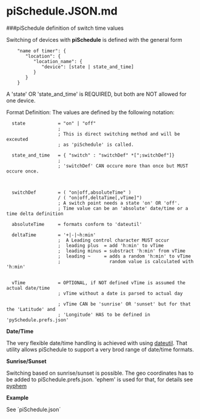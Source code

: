 piSchedule.JSON.md
===========

###piSchedule definition of switch time values

   Switching of devices with __piSchedule__ is defined with the general form

```
    "name of timer": {
       "location": {
          "location_name": {
             "device": [state | state_and_time]
          }
       }
    }

```
   A 'state' OR 'state_and_time' is REQUIRED, but both are NOT allowed for one device.
   
   
   Format Definition:  The values are defined by the following notation:



      state            = "on" | "off"
                       ;
                       ; This is direct switching method and will be exceuted 
                       ; as 'piSchedule' is called.

      state_and_time   = { "switch" : "switchDef" *[";switchDef"]}
                       ;
                       ; 'switchDef' CAN occure more than once but MUST occure once.

 

      switchDef        = ( "on|off,absoluteTime" )
                       / ( "on|off,deltaTime[,vTime]")
                       ; A switch point needs a state 'on' OR 'off'.
                       ; Time value can be an 'absolute' date/time or a time delta definition 

      absoluteTime     = formats conform to 'dateutil'

      deltaTime        = '+|-|~h:min'
                       ;  A Leading control character MUST occur
                       ;  leading plus  = add 'h:min' to vTime
                       ;  leading minus = substract 'h:min' from vTime
                       ;  leading ~     = adds a random 'h:min' to vTime
                       ;                  random value is calculated with 'h:min'


      vTime            = OPTIONAL, if NOT defined vTime is assumed the actual date/time
                       ; vTime without a date is parsed to actual day

                       ; vTime CAN be 'sunrise' OR 'sunset' but for that the 'Latitude' and
                       ; 'Longitude' HAS to be defined in 'pySchedule.prefs.json'



   __Date/Time__
   
   The very flexible date/time handling is achieved with using [dateutil](http://labix.org/python-dateutil/). That utility allows piSchedule to support a very brod range of date/time formats. 
   
   
   __Sunrise/Sunset__
   
   Switching based on sunrise/sunset is possible. The geo coordinates has to be added to piSchedule.prefs.json.
   'ephem' is used for that, for details see [pyphem](http://rhodesmill.org/pyephem/)
   
   
   __Example__
   
   See ´piSchedule.json´
